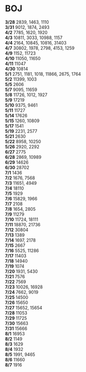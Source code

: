 # BOJ

**3/28** 2839, 1463, 1110  
**3/31** 9012, 1874, 2493  
**4/2** 7785, 1620, 1920  
**4/3** 10811, 3033, 10988, 1157  
**4/4** 2164, 10845, 10816, 31403  
**4/7** 30802, 1978, 2798, 4153, 1259  
**4/9** 1152, 11723  
**4/10** 11050, 11650  
**4/11** 11047  
**4/30** 10814  
**5/1** 2751, 1181, 1018, 11866, 2675, 1764  
**5/2** 11399, 1003  
**5/5** 2606  
**5/7** 9095, 11659  
**5/8** 11726, 1012, 1927  
**5/9** 17219  
**5/10** 9375, 9461  
**5/11** 11727  
**5/14** 17626  
**5/15** 1260, 10809  
**5/17** 1541  
**5/19** 2231, 2577  
**5/21** 2630  
**5/22** 8958, 10250  
**5/26** 2920, 2292  
**6/27** 2775  
**6/28** 2869, 10989  
**6/29** 14626  
**6/30** 28702  
**7/1** 1436  
**7/2** 1676, 7568  
**7/3** 11651, 4949  
**7/4** 18110  
**7/5** 1929  
**7/6** 15829, 1966  
**7/7** 2108  
**7/8** 1654, 2805  
**7/9** 11279  
**7/10** 11724, 18111  
**7/11** 18870, 21736  
**7/12** 30804  
**7/13** 1389  
**7/14** 1697,  2178  
**7/15** 2667  
**7/16** 5525, 11286  
**7/17** 11403  
**7/18** 14940  
**7/19** 1074  
**7/20** 1931, 5430  
**7/21** 7576  
**7/22** 7569  
**7/23** 10026, 16928  
**7/24** 7662, 9019  
**7/25** 14500  
**7/26** 15650  
**7/27** 15652, 15654  
**7/28** 11053  
**7/29** 11725  
**7/30** 15663  
**7/31** 15666  
**8/1** 16953  
**8/2** 1149  
**8/3** 1629  
**8/4** 1932  
**8/5** 1991, 9465  
**8/6** 11660  
**8/7** 1916  
